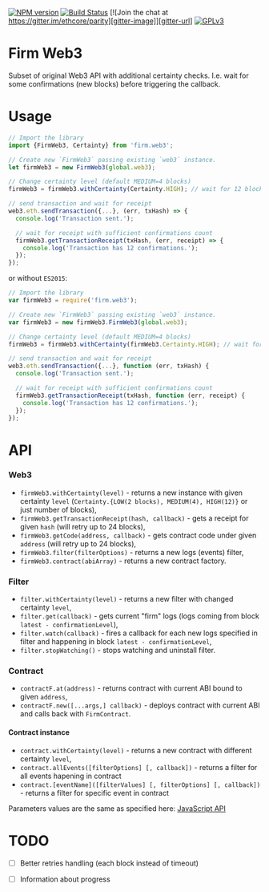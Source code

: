 [![NPM version][npm-image]][npm-url] 
[![Build Status][travis-image]][travis-url]
[![Join the chat at https://gitter.im/ethcore/parity][gitter-image]][gitter-url]
[![GPLv3][license-image]][license-url]

[npm-image]: https://badge.fury.io/js/firm.web3.png
[npm-url]: https://npmjs.org/package/firm.web3
[travis-image]: https://travis-ci.org/tomusdrw/firmWeb3.svg?branch=master
[travis-url]: https://travis-ci.org/tomusdrw/firmWeb3
[gitter-image]: https://badges.gitter.im/Join%20Chat.svg
[gitter-url]: https://gitter.im/ethcore/parity?utm_source=badge&utm_medium=badge&utm_campaign=pr-badge&utm_content=badge
[license-image]: https://img.shields.io/badge/license-GPL%20v3-green.svg
[license-url]: http://www.gnu.org/licenses/gpl-3.0.en.html

# Firm Web3

Subset of original Web3 API with additional certainty checks. I.e. wait for some confirmations (new blocks) before triggering the callback.

# Usage

```js
// Import the library
import {FirmWeb3, Certainty} from 'firm.web3';

// Create new `FirmWeb3` passing existing `web3` instance.
let firmWeb3 = new FirmWeb3(global.web3);

// Change certainty level (default MEDIUM=4 blocks)
firmWeb3 = firmWeb3.withCertainty(Certainty.HIGH); // wait for 12 blocks

// send transaction and wait for receipt
web3.eth.sendTransaction({...}, (err, txHash) => {
  console.log('Transaction sent.');

  // wait for receipt with sufficient confirmations count
  firmWeb3.getTransactionReceipt(txHash, (err, receipt) => {
    console.log('Transaction has 12 confirmations.');
  });  
});

```

or without `ES2015`:
```js
// Import the library
var firmWeb3 = require('firm.web3');

// Create new `FirmWeb3` passing existing `web3` instance.
var firmWeb3 = new firmWeb3.FirmWeb3(global.web3);

// Change certainty level (default MEDIUM=4 blocks)
firmWeb3 = firmWeb3.withCertainty(firmWeb3.Certainty.HIGH); // wait for 12 blocks

// send transaction and wait for receipt
web3.eth.sendTransaction({...}, function (err, txHash) {
  console.log('Transaction sent.');

  // wait for receipt with sufficient confirmations count
  firmWeb3.getTransactionReceipt(txHash, function (err, receipt) {
    console.log('Transaction has 12 confirmations.');
  });
});

```

# API

### Web3

- `firmWeb3.withCertainty(level)` - returns a new instance with given certainty `level` (`Certainty.{LOW(2 blocks), MEDIUM(4), HIGH(12)}` or just number of blocks),
- `firmWeb3.getTransactionReceipt(hash, callback)` - gets a receipt for given `hash` (will retry up to 24 blocks),
- `firmWeb3.getCode(address, callback)` - gets contract code under given `address` (will retry up to 24 blocks),
- `firmWeb3.filter(filterOptions)` - returns a new logs (events) filter,
- `firmWeb3.contract(abiArray)` - returns a new contract factory.

### Filter

- `filter.withCertainty(level)` - returns a new filter with changed certainty `level`,
- `filter.get(callback)` - gets current "firm" logs (logs coming from block `latest - confirmationLevel`),
- `filter.watch(callback)` - fires a callback for each new logs specified in filter and happening in block `latest - confirmationLevel`,
- `filter.stopWatching()` - stops watching and uninstall filter.


### Contract

- `contractF.at(address)` - returns contract with current ABI bound to given `address`,
- `contractF.new([...args,] callback)` - deploys contract with current ABI and calls back with `FirmContract`.

#### Contract instance

- `contract.withCertainty(level)` - returns a new contract with different certainty `level`,
- `contract.allEvents([filterOptions] [, callback])` - returns a filter for all events hapening in contract
- `contract.[eventName]([filterValues] [, filterOptions] [, callback])` - returns a filter for specific event in contract


Parameters values are the same as specified here: [JavaScript API](https://github.com/ethereum/wiki/wiki/JavaScript-API#contract-events)

# TODO

- [ ] Better retries handling (each block instead of timeout)
- [ ] Information about progress

